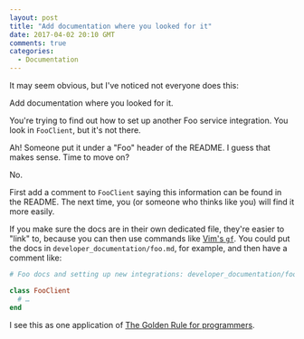 ```yaml
---
layout: post
title: "Add documentation where you looked for it"
date: 2017-04-02 20:10 GMT
comments: true
categories:
  - Documentation
---
```


It may seem obvious, but I've noticed not everyone does this:

Add documentation where you looked for it.

You're trying to find out how to set up another Foo service integration. You look in `FooClient`, but it's not there.

Ah! Someone put it under a "Foo" header of the README. I guess that makes sense. Time to move on?

No.

First add a comment to `FooClient` saying this information can be found in the README. The next time, you (or someone who thinks like you) will find it more easily.

If you make sure the docs are in their own dedicated file, they're easier to "link" to, because you can then use commands like [Vim's `gf`](http://vim.wikia.com/wiki/Open_file_under_cursor). You could put the docs in `developer_documentation/foo.md`, for example, and then have a comment like:

``` ruby foo_client.rb linenos:false
# Foo docs and setting up new integrations: developer_documentation/foo.md

class FooClient
  # …
end
```

I see this as one application of [The Golden Rule for programmers](/2014/07/golden-rule/).
